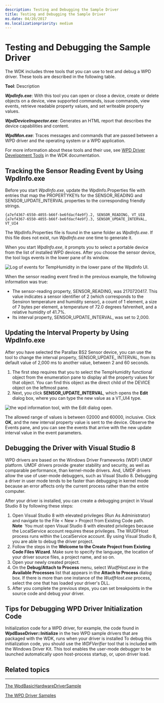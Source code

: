 ```yaml
---
description: Testing and Debugging the Sample Driver
title: Testing and Debugging the Sample Driver
ms.date: 04/20/2017
ms.localizationpriority: medium
---
```


# Testing and Debugging the Sample Driver

The WDK includes three tools that you can use to test and debug a WPD driver. These tools are described in the following table.

**Tool**: Description

***WpdInfo.exe***: With this tool you can open or close a device, create or delete objects on a device, view supported commands, issue commands, view events, retrieve readable property values, and set writeable property values.

***WpdDeviceInspector.exe***: Generates an HTML report that describes the device capabilities and content.

***WpdMon.exe***: Traces messages and commands that are passed between a WPD driver and the operating system or a WPD application.

For more information about these tools and their use, see [WPD Driver Development Tools](familiarizing-yourself-with-the-sample-driver.md) in the WDK documentation.

## Tracking the Sensor Reading Event by Using WpdInfo.exe

Before you start *WpdInfo.exe*, update the WpdInfo.Properties file with entries that map the PROPERTYKEYs for the SENSOR\_READING and SENSOR\_UPDATE\_INTERVAL properties to the corresponding friendly strings.

```ManagedCPlusPlus
{a7ef4367-6550-4055-b66f-be6fdacf4e9f}.2, SENSOR_READING, VT_UI8
{a7ef4367-6550-4055-b66f-be6fdacf4e9f}.3, SENSOR_UPDATE_INTERVAL, VT_UI4
```

The WpdInfo.Properties file is found in the same folder as *WpdInfo.exe*. If this file does not exist, run *WpdInfo.exe* one time to generate it.

When you start *WpdInfo.exe*, it prompts you to select a portable device from the list of installed WPD devices. After you choose the sensor device, the tool logs events in the lower pane of its window.

![Log of events for TempHumidity in the lower pane of the WpdInfo UI.](images/wpdinfo_temphumidity_object.png)

When the sensor reading event fired in the previous example, the following information was true:

- The sensor-reading property, SENSOR\_READING, was 2170720417. This value indicates a sensor identifier of 2 (which corresponds to the Sensiron temperature and humidity sensor), a count of 1 element, a size of 7 bytes per element, a temperature of 72.0 degrees fahrenheit, and a relative humidity of 41.7%.
- Its interval property, SENSOR\_UPDATE\_INTERVAL, was set to 2,000.

## Updating the Interval Property by Using WpdInfo.exe

After you have selected the Parallax BS2 Sensor device, you can use the tool to change the interval property, SENSOR\_UPDATE\_ INTERVAL, from its default value of 2,000 ms to another value, between 2 and 60 seconds.

1. The first step requires that you to select the TempHumidity functional object from the enumeration pane to display all the property values for that object. You can find this object as the direct child of the DEVICE object on the leftmost pane.
2. Next, you click **SENSOR\_UPDATE\_INTERVAL**, which opens the **Edit** dialog box, where you can type the new value as a VT\_UI4 type.

![the wpd information tool, with the Edit dialog open.](images/wpdinfo_interval.png)

The allowed range of values is between 02000 and 60000, inclusive. Click **OK**, and the new interval property value is sent to the device. Observe the Events pane, and you can see the events that arrive with the new update interval value in the event parameters.

## Debugging the Driver with Visual Studio 8

WPD drivers are based on the Windows Driver Frameworks (WDF) UMDF platform. UMDF drivers provide greater stability and security, as well as comparable performance, than kernel-mode drivers. And, UMDF drivers allow the use of user-mode debuggers, such as Visual Studio 8. Debugging a driver in user mode tends to be faster than debugging in kernel mode because an error affects only the current process rather than the entire computer.

After your driver is installed, you can create a debugging project in Visual Studio 8 by following these steps:

1. Open Visual Studio 8 with elevated privileges (Run As Administrator) and navigate to the File &lt; New &gt; Project from Existing Code path.
    **Note**  You must open Visual Studio 8 with elevated privileges because the LocalService account requires these privileges. The WUDFHost process runs within the LocalService account. By using Visual Studio 8, you are able to debug the driver project.
2. Follow the steps in the **Welcome to the Create Project from Existing Code Files Wizard**. Make sure to specify the language, the location of your driver source files, a project name, and so on.
3. Open your newly created project.
4. On the **Debug/Attach to Process** menu, select *WudfHost.exe* in the **Available Processes** list that appears in the **Attach to Process** dialog box. If there is more than one instance of the *WudfHost.exe* process, select the one that has loaded your driver's DLL.
5. After you complete the previous steps, you can set breakpoints in the source code and debug your driver.

## Tips for Debugging WPD Driver Initialization Code

Initialization code for a WPD driver, for example, the code found in **WpdBaseDriver::Initialize** in the two WPD sample drivers that are packaged with the WDK, runs when your driver is installed To debug this initialization code, you should use the *WDFVerifier* tool that is included with the Windows Driver Kit. This tool enables the user-mode debugger to be launched automatically upon host-process startup, or, upon driver load.

## Related topics

****
[The WpdBasicHardwareDriverSample](the-wpdbasichardwaredriver-sample.md)

[The WPD Driver Samples](the-wpd-driver-samples.md)

